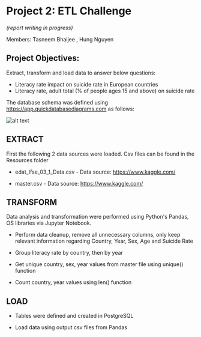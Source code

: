 # Project 2: ETL Challenge

_(report writing in progress)_

Members: Tasneem Bhaijee , Hung Nguyen

## Project Objectives: 
Extract, transform and load data to answer below questions:
* Literacy rate impact on suicide rate in European countries
* Literacy rate, adult total (% of people ages 15 and above) on suicide rate

The database schema was defined using https://app.quickdatabasediagrams.com as follows:

![alt text](https://github.com/tbhaijee/project_two/blob/master/SQL%20Files/QuickDBD-ETL_project.png)

## EXTRACT

First the following 2 data sources were loaded. Csv files can be found in the Resources folder

* edat_lfse_03_1_Data.csv - Data source: https://www.kaggle.com/

* master.csv - Data source: https://www.kaggle.com/


## TRANSFORM

Data analysis and transformation were performed using Python's Pandas, OS libraries via Jupyter Notebook.

* Perform data cleanup, remove all unnecessary columns, only keep relevant information regarding Country, Year, Sex, Age and Suicide Rate

* Group literacy rate by country, then by year

* Get unique country, sex, year values from master file using unique() function

* Count country, year values using len() function

## LOAD
* Tables were defined and created in PostgreSQL

* Load data using output csv files from Pandas



